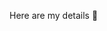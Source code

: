  Here are my details 👋

<!--
**rohans540/rohans540** is a ✨ _special_ ✨ repository because its `README.md` (this file) appears on your GitHub profile.

Here are some ideas to get you started:

- 🔭 I’m currently working on ... ReactJs/Redux | HTML/CSS
- 🌱 I’m currently learning ... Node.js/Express || VueJs
- 🤔 I’m looking for help with ... Machine learning || Django
- 💬 Ask me about ... Javascript || Machine learning || front end
- 📫 How to reach me: ... [twitter](https://twitter.com/rohansb540) || [LinkedIn](https://www.linkedin.com/in/rohan-sharma-532847129)
- 😄 Pronouns: ... He/Him
- ⚡ Fun fact: ... I moved from Back end to front end.
-->
